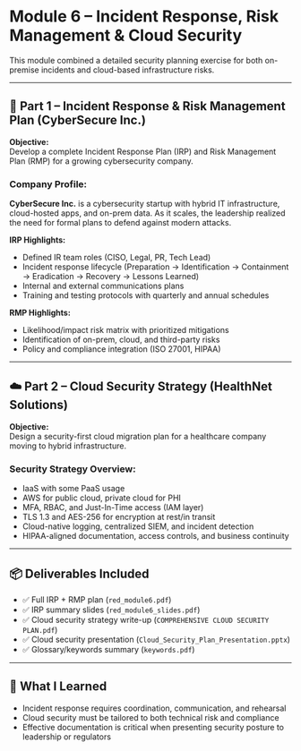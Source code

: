 # Module 6 – Incident Response, Risk Management & Cloud Security

This module combined a detailed security planning exercise for both on-premise incidents and cloud-based infrastructure risks.

---

## 🧯 Part 1 – Incident Response & Risk Management Plan (CyberSecure Inc.)

**Objective:**  
Develop a complete Incident Response Plan (IRP) and Risk Management Plan (RMP) for a growing cybersecurity company.

### Company Profile:
**CyberSecure Inc.** is a cybersecurity startup with hybrid IT infrastructure, cloud-hosted apps, and on-prem data. As it scales, the leadership realized the need for formal plans to defend against modern attacks.

**IRP Highlights:**
- Defined IR team roles (CISO, Legal, PR, Tech Lead)
- Incident response lifecycle (Preparation → Identification → Containment → Eradication → Recovery → Lessons Learned)
- Internal and external communications plans
- Training and testing protocols with quarterly and annual schedules

**RMP Highlights:**
- Likelihood/impact risk matrix with prioritized mitigations
- Identification of on-prem, cloud, and third-party risks
- Policy and compliance integration (ISO 27001, HIPAA)

---

## ☁️ Part 2 – Cloud Security Strategy (HealthNet Solutions)

**Objective:**  
Design a security-first cloud migration plan for a healthcare company moving to hybrid infrastructure.

### Security Strategy Overview:
- IaaS with some PaaS usage
- AWS for public cloud, private cloud for PHI
- MFA, RBAC, and Just-In-Time access (IAM layer)
- TLS 1.3 and AES-256 for encryption at rest/in transit
- Cloud-native logging, centralized SIEM, and incident detection
- HIPAA-aligned documentation, access controls, and business continuity

---

## 📦 Deliverables Included

- ✅ Full IRP + RMP plan (`red_module6.pdf`)
- ✅ IRP summary slides (`red_module6_slides.pdf`)
- ✅ Cloud security strategy write-up (`COMPREHENSIVE CLOUD SECURITY PLAN.pdf`)
- ✅ Cloud security presentation (`Cloud_Security_Plan_Presentation.pptx`)
- ✅ Glossary/keywords summary (`keywords.pdf`)

---

## 🧠 What I Learned

- Incident response requires coordination, communication, and rehearsal
- Cloud security must be tailored to both technical risk and compliance
- Effective documentation is critical when presenting security posture to leadership or regulators

